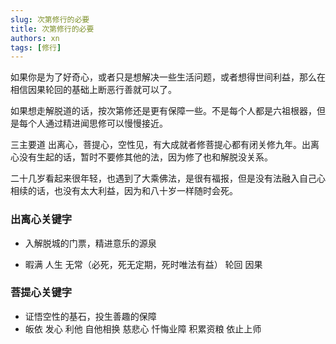 ```yaml
---
slug: 次第修行的必要
title: 次第修行的必要
authors: xn
tags: [修行]
---
```



如果你是为了好奇心，或者只是想解决一些生活问题，或者想得世间利益，那么在相信因果轮回的基础上断恶行善就可以了。

<!--truncate-->

如果想走解脱道的话，按次第修还是更有保障一些。不是每个人都是六祖根器，但是每个人通过精进闻思修可以慢慢接近。

三主要道 出离心，菩提心，空性见，有大成就者修菩提心都有闭关修九年。出离心没有生起的话，暂时不要修其他的法，因为修了也和解脱没关系。

二十几岁看起来很年轻，也遇到了大乘佛法，是很有福报，但是没有法融入自己心相续的话，也没有太大利益，因为和八十岁一样随时会死。

### 出离心关键字
- 入解脱城的门票，精进意乐的源泉

- 暇满 人生 无常（必死，死无定期，死时唯法有益） 轮回 因果

### 菩提心关键字 
- 证悟空性的基石，投生善趣的保障
- 皈依 发心 利他 自他相换 慈悲心 忏悔业障 积累资粮 依止上师
